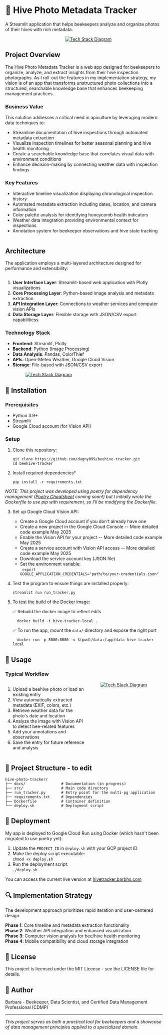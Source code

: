 # 🐝 Hive Photo Metadata Tracker

A Streamlit application that helps beekeepers analyze and organize photos of their hives with rich metadata.

<div style="text-align: center; min-width: 250px;">
  <a href="src/default_beepic.jpg" target="_blank">
  <img src="src/default_beepic.jpg" alt="Tech Stack Diagram" style="max-width: 400px; height: auto; cursor: zoom-in; padding-left: 2em;">
  </a>
</div>

## Project Overview
<div style="display: flex; align-items: top; justify-content: space-between; flex-wrap: wrap;">
  <div style="flex: 1; min-width: 350px;">
The Hive Photo Metadata Tracker is a web app designed for beekeepers to organize, analyze, and extract insights from their hive inspection photographs. As I roll-out the features in my implementation strategy, my vision is of an app that transforms unstructured photo collections into a structured, searchable knowledge base that enhances beekeeping management practices.
<h3> Business Value</h3>
This solution addresses a critical need in apiculture by leveraging modern data techniques to:
<ul>
<li>Streamline documentation of hive inspections through automated metadata extraction</li>
<li>Visualize inspection timelines for better seasonal planning and hive health monitoring</li>
<li>Create a searchable knowledge base that correlates visual data with environment conditions</li>
<li>Enhance decision-making by connecting weather data with inspection findings</li>
</ul>
<h3>  Key Features  </h3>
<ul>
<li>Interactive timeline visualization displaying chronological inspection history</li>  
<li>Automated metadata extraction including dates, location, and camera information </li>   
<li>Color palette analysis for identifying honeycomb health indicators  </li>   
<li>Weather data integration providing environmental context for inspections  </li>  
<li>Annotation system for beekeeper observations and hive state tracking  </li>  
</ul>
</div>
</div>

## Architecture
The application employs a multi-layered architecture designed for performance and extensibility:
<div style="display: flex; align-items: top; justify-content: space-between; flex-wrap: wrap;">
  <div style="flex: 1; min-width: 350px;">
<ol>
<li><b>User Interface Layer</b>: Streamlit-based web application with Plotly visualizations</li>
<li><b>Core Processing Layer</b>: Python-based image analysis and metadata extraction</li>
<li><b>API Integration Layer</b>: Connections to weather services and computer vision APIs</li>
<li><b>Data Storage Layer</b>: Flexible storage with JSON/CSV export capabilitiess</li>
</ol>
<h3>Technology Stack</h3>
<ul>
<li><b>Frontend</b>: Streamlit, Plotly</li>
<li><b>Backend</b>: Python (Image Processing)</li>
<li><b>Data Analysis</b>: Pandas, ColorThief</li>
<li><b>APIs</b>: Open-Meteo Weather, Google Cloud Vision</li>
<li><b>Storage</b>: File-based with JSON/CSV export</li>
</ul>
</div>
<div style="text-align: center; min-width: 250px;">
  <a href="docs/tech-stack-depiction-lg.png" target="_blank">
  <img src="docs/tech-stack-depiction.png" alt="Tech Stack Diagram" style="max-width: 600px; height: auto; cursor: zoom-in; padding-left: 2em;">
  </a>
</div>
</div>


## 🔧 Installation

### Prerequisites

- Python 3.9+
- Streamlit
- Google Cloud account (for Vision API)

### Setup

1. Clone this repository: 
   ```
   git clone https://github.com/dagny099/beehive-tracker.git  
   cd beehive-tracker  
   ```

2. Install required dependencies*
   ```
   pip install -r requirements.txt  
   ```

*NOTE: This project was developed using poetry for dependency management ([Poetry Cheatsheet](https://www.notion.so/New-Data-Science-Project-Starter-Kit-1c336bdda6aa818f83dbd0a6aab18439?pvs=4) coming soon!) but I initially wrote the Dockerfile to use pip with requirement, so I'll be modifying the Dockerfile.*  

3. Set up Google Cloud Vision API:   
   - Create a Google Cloud account if you don't already have one
   - Create a new project in the Google Cloud Console -- More detailed code example May 2025
   - Enable the Vision API for your project -- More detailed code example May 2025
   - Create a service account with Vision API access -- More detailed code example May 2025
   - Download the service account key (JSON file)
   - Set the environment variable:  
   <code> export GOOGLE_APPLICATION_CREDENTIALS="path/to/your-credentials.json"</code>  

4. Test the program to ensure things are installed properly: 

   <code>streamlit run run_tracker.py</code>

5. To test the build of the Docker image:   

      ✅ Rebuild the docker image to reflect edits  

         docker build -t hive-tracker-local .

      ✅ To run the app, mount the `data/` directory and expose the right port
       
         docker run -p 8080:8080 -v $(pwd)/data:/app/data hive-tracker-local


## 🚀 Usage
### Typical Workflow
<div style="display: flex; align-items: top; justify-content: space-between; flex-wrap: wrap;">
  <div style="flex: 1; min-width: 225px;">
<ol>
<li>Upload a beehive photo or load an existing entry</li>
<li>View automatically extracted metadata (EXIF, colors, etc.)</li>
<li>Retrieve weather data for the photo's date and location</li>
<li>Analyze the image with Vision API to detect bee-related features</li>
<li>Add your annotations and observations</li>
<li>Save the entry for future reference and analysis</li>
</ol>
</div>
<div style="text-align: center; min-width: 250px; clear: both;">
  <a href="docs/diagram_flow.png" target="_blank">
  <img src="docs/diagram_flow.png" alt="Tech Stack Diagram" style="max-width: 650px; height: auto; cursor: zoom-in;">
  </a>
</div>
</div>


## 🔄 Project Structure - to edit

```
hive-photo-tracker/
├── docs/                # Documentation (in progress)
├── src/                 # Main code directory
├── run_tracker.py       # Entry point for the multi-pg application
├── requirements.txt     # Dependencies
├── Dockerfile           # Container definition
└── deploy.sh            # Deployment script
```

## 🚢 Deployment

My app is deployed to Google Cloud Run using Docker (which hasn't been migrated to use poetry yet):

1. Update the `PROJECT_ID` in `deploy.sh` with your GCP project ID  
2. Make the deploy script executable:    
   <code>chmod +x deploy.sh </code>
3. Run the deployment script:   
   <code>./deploy.sh</code>

You can access the current live version at <a href="http://hivetracker.barbhs.com" target="_blank">hivetracker.barbhs.com</a>


## 🔍 Implementation Strategy
The development approach prioritizes rapid iteration and user-centered design:

**Phase 1**: Core timeline and metadata extraction functionality  
**Phase 2**: Weather API integration and enhanced visualization  
**Phase 3**: Computer vision analysis for bee/hive health monitoring  
**Phase 4**: Mobile compatibility and cloud storage integration  


## 📄 License
This project is licensed under the MIT License - see the LICENSE file for details.

## 🙌 Author
Barbara - Beekeeper, Data Scientist, and Certified Data Management Professional (CDMP)

---

*This project serves as both a practical tool for beekeepers and a showcase of data management principles applied to a specialized domain.*
